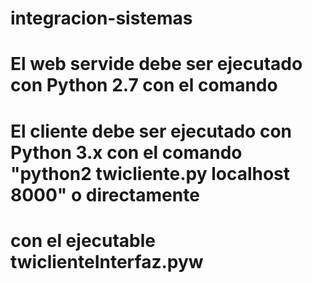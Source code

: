 # integracion-sistemas
# El web servide debe ser ejecutado con Python 2.7 con el comando
# El cliente debe ser ejecutado con Python 3.x con el comando "python2 twicliente.py localhost 8000" o directamente
# con el ejecutable twiclienteInterfaz.pyw

